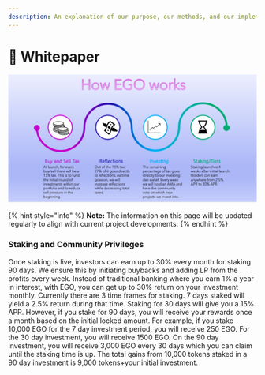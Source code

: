 ```yaml
---
description: An explanation of our purpose, our methods, and our implementation.
---
```


# 📃 Whitepaper

![](<../.gitbook/assets/Screen Shot 2022-03-02 at 10.04.22 PM.png>)

{% hint style="info" %}
**Note:** The information on this page will be updated regularly to align with current project developments.
{% endhint %}

### Staking and Community Privileges

Once staking is live, investors can earn up to 30% every month for staking 90 days. We ensure this by initiating buybacks and adding LP from the profits every week. Instead of traditional banking where you earn 1% a year in interest, with EGO, you can get up to 30% return on your investment monthly. Currently there are 3 time frames for staking. 7 days staked will yield a 2.5% return during that time. Staking for 30 days will give you a 15% APR. However, if you stake for 90 days, you will receive your rewards once a month based on the initial locked amount. For example, if you stake 10,000 EGO for the 7 day investment period, you will receive 250 EGO. For the 30 day investment, you will receive 1500 EGO. On the 90 day investment, you will receive 3,000 EGO every 30 days which you can claim until the staking time is up. The total gains from 10,000 tokens staked in a 90 day investment is 9,000 tokens+your initial investment.
